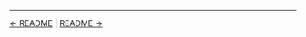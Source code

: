 

<!-- FooterStart -->
---
[← README](../02_08_monitor_build_trends/README.md) | [README →](../02_10_solution_tbd/README.md)
<!-- FooterEnd -->
